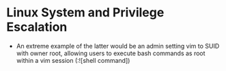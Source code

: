 # Linux System and Privilege Escalation

- An extreme example of the latter would be an admin setting vim to SUID with owner root, allowing users to execute bash commands as root within a vim session (:![shell command])
